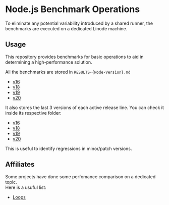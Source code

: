 # Node.js Benchmark Operations

To eliminate any potential variability introduced by a shared runner,
the benchmarks are executed on a dedicated Linode machine.

## Usage

This repository provides benchmarks for basic operations to aid in determining a high-performance solution.

All the benchmarks are stored in `RESULTS-{Node-Version}.md`

- [v16](./RESULTS-v16.md)
- [v18](./RESULTS-v18.md)
- [v19](./RESULTS-v19.md)
- [v20](./RESULTS-v20.md)

It also stores the last 3 versions of each active release line. You can check it inside its respective folder:

- [v16](./v16)
- [v18](./v18)
- [v19](./v19)
- [v20](./v20)

This is useful to identify regressions in minor/patch versions.

## Affiliates

Some projects have done some perfomance comparison on a dedicated topic.  
Here is a usuful list:

- [Loops](https://github.com/simone-sanfratello/node-bench-iteration)
